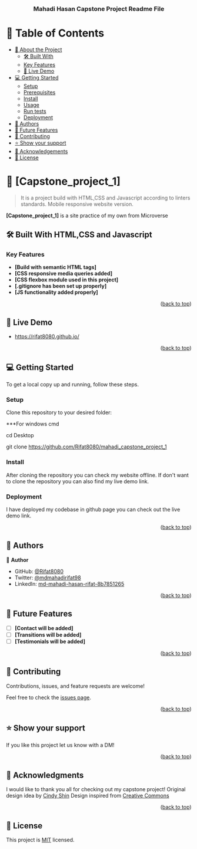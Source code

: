 <a name="readme-top"></a>
<div align="center">
  <h3><b>Mahadi Hasan Capstone Project Readme File</b></h3>
</div>

# 📗 Table of Contents

- [📖 About the Project](#about-project)
  - [🛠 Built With](#built-with)
  - [Key Features](#key-features)
  - [🚀 Live Demo](#live-demo)
- [💻 Getting Started](#getting-started)
  - [Setup](#setup)
  - [Prerequisites](#prerequisites)
  - [Install](#install)
  - [Usage](#usage)
  - [Run tests](#run-tests)
  - [Deployment](#deployment)
- [👥 Authors](#authors)
- [🔭 Future Features](#future-features)
- [🤝 Contributing](#contributing)
- [⭐️ Show your support](#support)
- [🙏 Acknowledgements](#acknowledgements)
- [📝 License](#license)


# 📖 [Capstone_project_1] <a name="about-project"></a>

> It is a project build with HTML,CSS and Javascript according to linters standards. Mobile responsive website version.

**[Capstone_project_1]** is a site practice of my own from Microverse


## 🛠 Built With HTML,CSS and Javascript <a name="built-with"></a>



### Key Features <a name="key-features"></a>

- **[Build with semantic HTML tags]**
- **[CSS responsive media queries added]**
- **[CSS flexbox module used in this project]**
- **[.gitignore has been set up properly]**
- **[JS functionality added properly]**


<p align="right">(<a href="#readme-top">back to top</a>)</p>



## 🚀 Live Demo <a name="live-demo"></a>

- https://rifat8080.github.io/

<p align="right">(<a href="#readme-top">back to top</a>)</p>



## 💻 Getting Started <a name="getting-started"></a>

To get a local copy up and running, follow these steps.

### Setup

Clone this repository to your desired folder:

\*\*\*For windows cmd

cd Desktop

git clone https://github.com/Rifat8080/mahadi_capstone_project_1

### Install
After cloning the repository you can check my website offline. If don't want to clone the repository you can also find my live demo link.

### Deployment
I have deployed my codebase in github page you can check out the live demo link.

<p align="right">(<a href="#readme-top">back to top</a>)</p>



## 👥 Authors <a name="authors"></a>

👤 **Author**

- GitHub: [@Rifat8080](https://github.com/Rifat8080)
- Twitter: [@mdmahadirifat98](https://twitter.com/mdmahadirifat98)
- LinkedIn: [md-mahadi-hasan-rifat-8b7851265](https://www.linkedin.com/in/md-mahadi-hasan-rifat-8b7851265/)

<p align="right">(<a href="#readme-top">back to top</a>)</p>



## 🔭 Future Features <a name="future-features"></a>

- [ ] **[Contact will be added]**
- [ ] **[Transitions will be added]**
- [ ] **[Testimonials will be added]**

<p align="right">(<a href="#readme-top">back to top</a>)</p>



## 🤝 Contributing <a name="contributing"></a>

Contributions, issues, and feature requests are welcome!

Feel free to check the [issues page](../../issues/).

<p align="right">(<a href="#readme-top">back to top</a>)</p>



## ⭐️ Show your support <a name="support"></a>

If you like this project let us know with a DM!


<p align="right">(<a href="#readme-top">back to top</a>)</p>



## 🙏 Acknowledgments <a name="acknowledgements"></a>


I would like to thank you all for checking out my capstone project!
Original design idea by <a href="https://www.behance.net/gallery/29845175/CC-Global-Summit-2015"> Cindy Shin</a>
Design inspired from <a href="https://creativecommons.org/licenses/by-nc/4.0/legalcode">Creative Commons</a>

<p align="right">(<a href="#readme-top">back to top</a>)</p>



## 📝 License <a name="license"></a>

This project is [MIT](https://github.com/Rifat8080/Hello-Microverse-Project/blob/main/LICENSE) licensed.
